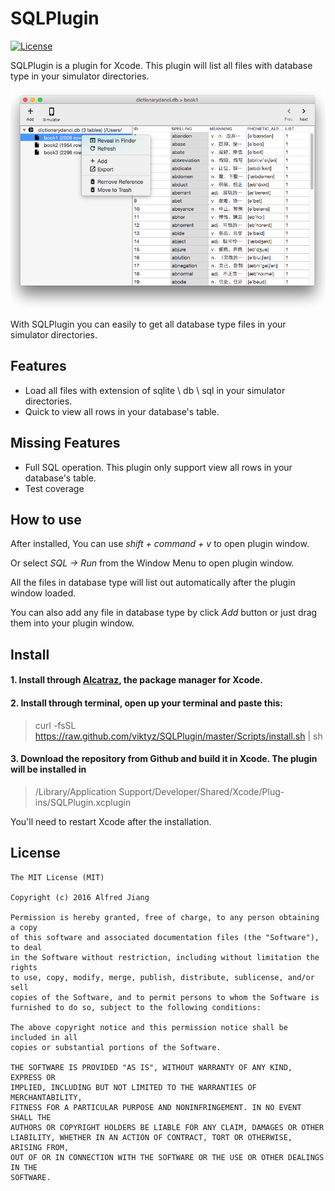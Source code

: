 # SQLPlugin

[![License](http://img.shields.io/badge/license-MIT-blue.svg)](http://opensource.org/licenses/MIT)

SQLPlugin is a plugin for Xcode. This plugin will list all files with database type in your simulator directories.

![Screenshots1](Screenshots/Screenshots1.png)

With SQLPlugin you can easily to get all database type files in your simulator directories. 

## Features

- Load all files with extension of sqlite \ db \ sql in your simulator directories. 
- Quick to view all rows in your database's table.

## Missing Features

- Full SQL operation. This plugin only support view all rows in your database's table.
- Test coverage


## How to use

After installed, You can use *shift + command + v* to open plugin window.

Or select *SQL -> Run* from the Window Menu to open plugin window.

All the files in database type will list out automatically after the plugin window loaded.

You can also add any file in database type by click *Add* button or just drag them into your plugin window.

## Install

#### 1. Install through [Alcatraz](http://alcatraz.io/), the package manager for Xcode.

#### 2. Install through terminal, open up your terminal and paste this:

>curl -fsSL https://raw.github.com/viktyz/SQLPlugin/master/Scripts/install.sh | sh

#### 3. Download the repository from Github and build it in Xcode. The plugin will be installed in 

>/Library/Application Support/Developer/Shared/Xcode/Plug-ins/SQLPlugin.xcplugin

You'll need to restart Xcode after the installation.

## License
```
The MIT License (MIT)

Copyright (c) 2016 Alfred Jiang

Permission is hereby granted, free of charge, to any person obtaining a copy
of this software and associated documentation files (the "Software"), to deal
in the Software without restriction, including without limitation the rights
to use, copy, modify, merge, publish, distribute, sublicense, and/or sell
copies of the Software, and to permit persons to whom the Software is
furnished to do so, subject to the following conditions:

The above copyright notice and this permission notice shall be included in all
copies or substantial portions of the Software.

THE SOFTWARE IS PROVIDED "AS IS", WITHOUT WARRANTY OF ANY KIND, EXPRESS OR
IMPLIED, INCLUDING BUT NOT LIMITED TO THE WARRANTIES OF MERCHANTABILITY,
FITNESS FOR A PARTICULAR PURPOSE AND NONINFRINGEMENT. IN NO EVENT SHALL THE
AUTHORS OR COPYRIGHT HOLDERS BE LIABLE FOR ANY CLAIM, DAMAGES OR OTHER
LIABILITY, WHETHER IN AN ACTION OF CONTRACT, TORT OR OTHERWISE, ARISING FROM,
OUT OF OR IN CONNECTION WITH THE SOFTWARE OR THE USE OR OTHER DEALINGS IN THE
SOFTWARE.
```